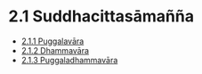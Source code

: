 

# 2.1 Suddhacittasāmañña

* [2.1.1 Puggalavāra](2.1/2.1.1.md)
* [2.1.2 Dhammavāra](2.1/2.1.2.md)
* [2.1.3 Puggaladhammavāra](2.1/2.1.3.md)



